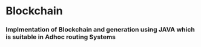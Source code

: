 # Blockchain
### Implmentation of Blockchain and generation using JAVA which is suitable in Adhoc routing Systems 
